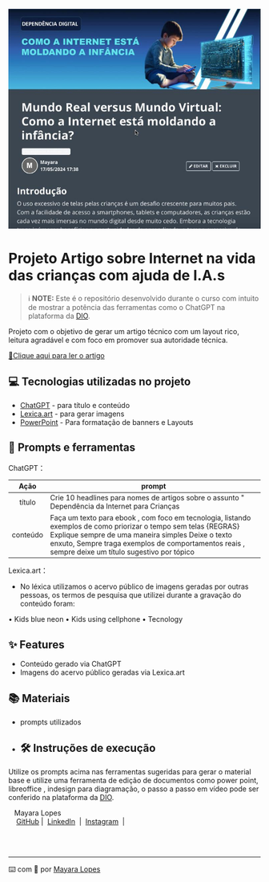 <p align="center">
    <img width="600" src=".github/assets/PRINT ARTIGO.jpeg">
</p>

# Projeto Artigo sobre Internet na vida das crianças com ajuda de I.A.s


 > ℹ️ **NOTE:** Este é o repositório desenvolvido durante o curso com intuito de mostrar a potência das ferramentas como o ChatGPT na plataforma da [DIO](https://dio.me).

<p align="center">

Projeto com o objetivo de gerar um artigo técnico com um layout rico, leitura agradável e com foco em promover sua autoridade técnica.

<a href="https://web.dio.me/articles/mundo-real-versus-mundo-virtual-como-a-internet-esta-moldando-a-infancia?back=%2Farticles&open-modal=true&page=1&order=oldest#state=044ab194-1e3a-4b8e-95fe-c0f6b3b5260e&session_state=efdc9591-d6fe-4d79-ae97-e58af45061da&code=5ac231e4-c722-46c3-bb7f-32ce5363fb78.efdc9591-d6fe-4d79-ae97-e58af45061da.a889d5a2-0d02-46df-83a5-28a1b4ac39ab" title="View PDF now"> 📕Clique aqui para ler o artigo</a>

## 💻 Tecnologias utilizadas no projeto

- [ChatGPT](https://chat.openai.com/) - para título e conteúdo
- [Lexica.art](https://lexica.art/) - para gerar imagens
- [PowerPoint](https://www.microsoft.com/en/microsoft-365/powerpoint) - Para formatação de banners e Layouts

## 📄 Prompts e ferramentas

ChatGPT：

|   Ação   | prompt                                                                                                                                                                                                                                                                         |
| :------: | ------------------------------------------------------------------------------------------------------------------------------------------------------------------------------------------------------------------------------------------------------------------------------ |
|  título  | Crie 10 headlines para nomes de artigos sobre o assunto " Dependência da Internet para Crianças                                                                                                                                                                                                   |
| conteúdo | Faça um texto para ebook , com foco em tecnologia, listando exemplos de como priorizar o tempo sem telas {REGRAS} Explique sempre de uma maneira simples Deixe o texto enxuto, Sempre traga exemplos de comportamentos reais , sempre deixe um título sugestivo por tópico |


Lexica.art：

- No léxica utilizamos o acervo público de imagens geradas por outras pessoas, os termos de pesquisa que utilizei durante a gravação do conteúdo foram:
  
• Kids blue neon
• Kids using cellphone
• Tecnology

## ✨ Features

- Conteúdo gerado via ChatGPT
- Imagens do acervo público geradas via Lexica.art

## 📚 Materiais

- prompts utilizados

- ## 🛠️ Instruções de execução

Utilize os prompts acima nas ferramentas sugeridas para gerar o material base e utilize uma ferramenta de edição de documentos como power point, libreoffice , indesign para diagramação, o passo a passo em vídeo pode ser conferido na plataforma da [DIO](https://dio.me).

 <p>&nbsp&nbsp&nbspMayara Lopes<br>
    &nbsp&nbsp&nbsp
    <a href="https://github.com/Lopesmay">
    GitHub</a>&nbsp;|&nbsp;
    <a href="https://www.linkedin.com/in/mayara-lopes-santos-235154105/">LinkedIn</a>
&nbsp;|&nbsp;
    <a href="https://www.instagram.com/mayaraa.ls/">
    Instagram</a>
&nbsp;|&nbsp;</p>
</p>
<br/><br/>
<p>

---

⌨️ com 💜 por [Mayara Lopes](https://github.com/Lopesmay)
